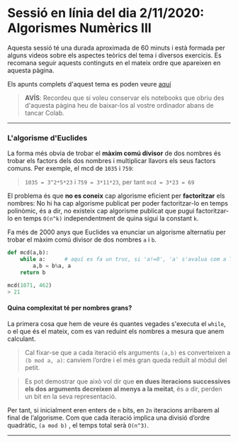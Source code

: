 # Sessió en línia del dia 2/11/2020: Algorismes Numèrics III

Aquesta sessió té una durada aproximada de 60 minuts i està formada per alguns videos sobre els aspectes teòrics del tema i diversos exercicis. 
Es recomana seguir aquests continguts en el mateix ordre que apareixen en aquesta pàgina.

Els apunts complets d'aquest tema es poden veure [aquí](https://algorismica2020.github.io/slides/numerics2.html)  

> **AVÍS**: Recordeu que si voleu conservar els notebooks que obriu des d'aquesta pàgina heu de baixar-los al vostre ordinador abans de tancar Colab.


---
### L'algorisme d'Euclides

La forma més obvia de trobar el **màxim comú divisor** de dos nombres és trobar els factors dels dos nombres i multiplicar llavors els seus factors comuns. Per exemple, el mcd de `1035` i `759`:

> `1035 = 3^2*5*23`  i  `759 = 3*11*23`, per tant `mcd = 3*23 = 69`
 
El problema és que **no es coneix** cap algorisme eficient per **factoritzar** els nombres: No hi ha cap algorisme publicat per poder factoritzar-lo en temps polinòmic, és a dir, no existeix cap algorisme publicat que pugui factoritzar-lo en temps `O(n^k)` independentment de quina sigui la constant `k`.

Fa més de 2000 anys que Euclides va enunciar un algorisme alternatiu per trobar el màxim comú divisor de dos nombres `a` i `b`.

```python
def mcd(a,b):
    while a:      # aquí es fa un truc, si 'a!=0', 'a' s'avalua com a True
        a,b = b%a, a
    return b

mcd(1071, 462)
> 21
```

#### Quina complexitat té per nombres grans?

La primera cosa que hem de veure és quantes vegades s'executa el `while`, o el que és el mateix, com es van reduint els nombres a mesura que anem calculant.

> Cal fixar-se que a cada iteració els arguments `(a,b)` es converteixen a `(b mod a, a)`: canviem l’ordre i el més gran queda reduït al mòdul del petit.

> Es pot demostrar que això vol dir que **en dues iteracions successives els dos arguments decreixen al menys a la meitat**, és a dir, perden un bit en la seva representació.


Per tant, si inicialment eren enters de `n` bits, en `2n` iteracions arribarem al final de l’algorisme. Com que cada iteració implica una divisió d’ordre quadràtic, `(a mod b)` , el temps total serà `O(n^3)`.

---


